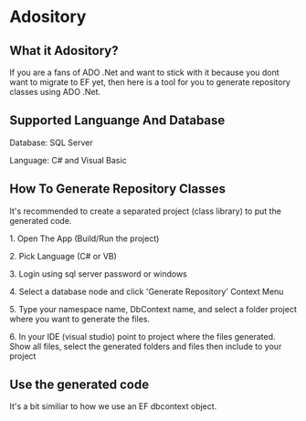 # Adository
<h2>What it Adository?</h2> 
<p>If you are a fans of ADO .Net and want to stick with it because you dont want to migrate to EF yet, then here is a tool for you to generate repository classes using ADO .Net.</p>

<h2>Supported Languange And Database</h2>
<p>Database: SQL Server</p>
<p>Language: C# and Visual Basic</p>

<h2>How To Generate Repository Classes</h2>
<p>It's recommended to create a separated project (class library) to put the generated code.</p>
<p>1. Open The App (Build/Run the project)</p>
<p>2. Pick Language (C# or VB)</p>
<p>3. Login using sql server password or windows</p>
<p>4. Select a database node and click 'Generate Repository' Context Menu</p>
<p>5. Type your namespace name, DbContext name, and select a folder project where you want to generate the files.</p>
<p>6. In your IDE (visual studio) point to project where the files generated. Show all files, select the generated folders and files then include to your project</p>

<h2>Use the generated code</h2>
<p>It's a bit similiar to how we use an EF dbcontext object.</p>
